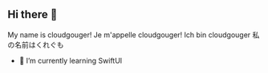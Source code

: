 ## Hi there 👋

My name is cloudgouger!
Je m'appelle cloudgouger!
Ich bin cloudgouger
私の名前はくれぐも

- 🌱 I’m currently learning SwiftUI
